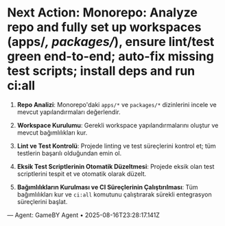 # Next Action: Monorepo: Analyze repo and fully set up workspaces (apps/*, packages/*), ensure lint/test green end-to-end; auto-fix missing test scripts; install deps and run ci:all

1. **Repo Analizi**: Monorepo'daki `apps/*` ve `packages/*` dizinlerini incele ve mevcut yapılandırmaları değerlendir.

2. **Workspace Kurulumu**: Gerekli workspace yapılandırmalarını oluştur ve mevcut bağımlılıkları kur.

3. **Lint ve Test Kontrolü**: Projede linting ve test süreçlerini kontrol et; tüm testlerin başarılı olduğundan emin ol.

4. **Eksik Test Scriptlerinin Otomatik Düzeltmesi**: Projede eksik olan test scriptlerini tespit et ve otomatik olarak düzelt.

5. **Bağımlılıkların Kurulması ve CI Süreçlerinin Çalıştırılması**: Tüm bağımlılıkları kur ve `ci:all` komutunu çalıştırarak sürekli entegrasyon süreçlerini başlat.

— Agent: GameBY Agent • 2025-08-16T23:28:17.141Z
